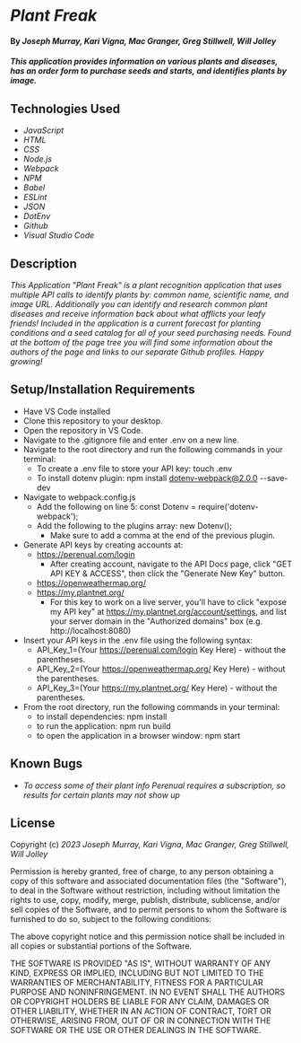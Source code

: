# _Plant Freak_

#### By _**Joseph Murray, Kari Vigna, Mac Granger, Greg Stillwell, Will Jolley**_

#### _This application provides information on various plants and diseases, has an order form to purchase seeds and starts, and identifies plants by image._

## Technologies Used

* _JavaScript_
* _HTML_
* _CSS_
* _Node.js_
* _Webpack_
* _NPM_
* _Babel_
* _ESLint_
* _JSON_ 
* _DotEnv_
* _Github_
* _Visual Studio Code_

## Description

_This Application "Plant Freak" is a plant recognition application that uses multiple API calls to identify plants by: common name, scientific name, and image URL. Additionally you can identify and research common plant diseases and receive information back about what afflicts your leafy friends! Included in the application is a current forecast for planting conditions and a seed catalog for all of your seed purchasing needs. Found at the bottom of the page tree you will find some information about the authors of the page and links to our separate Github profiles. Happy growing!_

## Setup/Installation Requirements

* Have VS Code installed
* Clone this repository to your desktop.
* Open the repository in VS Code.
* Navigate to the .gitignore file and enter .env on a new line.
* Navigate to the root directory and run the following commands in your terminal:
  * To create a .env file to store your API key: touch .env
  * To install dotenv plugin: npm install dotenv-webpack@2.0.0 --save-dev
* Navigate to webpack.config.js 
  * Add the following on line 5: const Dotenv = require('dotenv-webpack');
  * Add the following to the plugins array: new Dotenv();
    * Make sure to add a comma at the end of the previous plugin.
* Generate API keys by creating accounts at:
  * https://perenual.com/login
    * After creating account, navigate to the API Docs page, click "GET API KEY & ACCESS", then click the "Generate New Key" button.
  * https://openweathermap.org/
  * https://my.plantnet.org/
    * For this key to work on a live server, you'll have to click "expose my API key" at https://my.plantnet.org/account/settings, and list your server domain in the "Authorized domains" box (e.g. http://localhost:8080)
* Insert your API keys in the .env file using the following syntax: 
  * API_Key_1=(Your https://perenual.com/login Key Here) - without the parentheses. 
  * API_Key_2=(Your https://openweathermap.org/ Key Here) - without the parentheses. 
  * API_Key_3=(Your https://my.plantnet.org/ Key Here) - without the parentheses.
* From the root directory, run the following commands in your terminal:
  * to install dependencies: npm install
  * to run the application: npm run build
  * to open the application in a browser window: npm start

## Known Bugs

* _To access some of their plant info Perenual requires a subscription, so results for certain plants may not show up_

## License

Copyright (c) _2023_ _Joseph Murray, Kari Vigna, Mac Granger, Greg Stillwell, Will Jolley_

Permission is hereby granted, free of charge, to any person obtaining a copy
of this software and associated documentation files (the "Software"), to deal
in the Software without restriction, including without limitation the rights
to use, copy, modify, merge, publish, distribute, sublicense, and/or sell
copies of the Software, and to permit persons to whom the Software is
furnished to do so, subject to the following conditions:

The above copyright notice and this permission notice shall be included in all
copies or substantial portions of the Software.

THE SOFTWARE IS PROVIDED "AS IS", WITHOUT WARRANTY OF ANY KIND, EXPRESS OR
IMPLIED, INCLUDING BUT NOT LIMITED TO THE WARRANTIES OF MERCHANTABILITY,
FITNESS FOR A PARTICULAR PURPOSE AND NONINFRINGEMENT. IN NO EVENT SHALL THE
AUTHORS OR COPYRIGHT HOLDERS BE LIABLE FOR ANY CLAIM, DAMAGES OR OTHER
LIABILITY, WHETHER IN AN ACTION OF CONTRACT, TORT OR OTHERWISE, ARISING FROM,
OUT OF OR IN CONNECTION WITH THE SOFTWARE OR THE USE OR OTHER DEALINGS IN THE
SOFTWARE.
